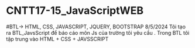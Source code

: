 # CNTT17-15_JavaScriptWEB 
#BTL-> HTML, CSS, JAVASCRIPT, JQUERY, BOOTSTRAP
8/5/2024 
Tôi tạo ra BTL_JavsScript để  báo cáo môn  Js của trường tôi  yêu  cầu . 
Trong BTL tôi tập trung vào HTML + CSS + JAVSSCRIPT 
